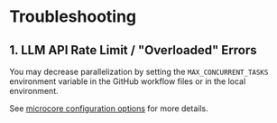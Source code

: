 # Troubleshooting

## 1. LLM API Rate Limit / "Overloaded" Errors

You may decrease parallelization by setting the `MAX_CONCURRENT_TASKS` environment variable in the GitHub workflow files or in the local environment.

See [microcore configuration options](https://ai-microcore.github.io/api-reference/microcore/configuration.html#Config.MAX_CONCURRENT_TASKS) for more details.